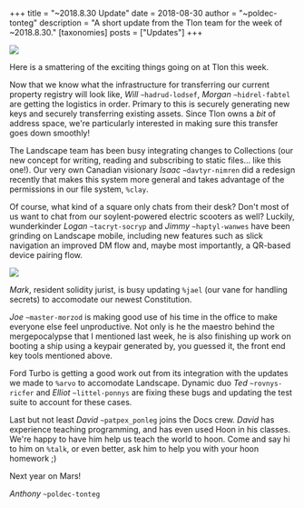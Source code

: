 +++
title = "~2018.8.30 Update"
date = 2018-08-30
author = "~poldec-tonteg"
description = "A short update from the Tlon team for the week of ~2018.8.30."
[taxonomies]
posts = ["Updates"]
+++

![](https://media.urbit.org/fora/updates/2018.8.29-update-1.jpg)

Here is a smattering of the exciting things going on at Tlon this week.

Now that we know what the infrastructure for transferring our current
property registry will look like, *Will* `~hadrud-lodsef`, *Morgan*
`~hidrel-fabtel` are getting the logistics in order. Primary to this is securely
generating new keys and securely transferring existing assets. Since Tlon owns a
_bit_ of address space, we're particularly interested in making sure this
transfer goes down smoothly!

The Landscape team has been busy integrating changes to Collections (our new
concept for writing, reading and subscribing to static files... like this one!).
Our very own Canadian visionary *Isaac* `~davtyr-nimren` did a redesign recently
that makes this system more general and takes advantage of the permissions in
our file system, `%clay`.

Of course, what kind of a square only chats from their desk? Don't most of us
want to chat from our soylent-powered electric scooters as well? Luckily,
wunderkinder *Logan* `~tacryt-socryp` and *Jimmy* `~haptyl-wanwes` have been
grinding on Landscape mobile, including new features such as slick navigation
an improved DM flow and, maybe most importantly, a QR-based device pairing flow.

![](https://media.urbit.org/fora/updates/2018.8.29-update-2.jpg)

*Mark*, resident solidity jurist, is busy updating `%jael` (our vane for
handling secrets) to accomodate our newest Constitution.

*Joe* `~master-morzod` is making good use of his time in the office to make
everyone else feel unproductive. Not only is he the maestro behind the
mergepocalypse that I mentioned last week, he is also finishing up work on
booting a ship using a keypair generated by, you guessed it, the front end key
tools mentioned above.

Ford Turbo is getting a good work out from its integration with the updates we
made to `%arvo` to accomodate Landscape. Dynamic duo *Ted* `~rovnys-ricfer` and
*Elliot* `~littel-ponnys` are fixing these bugs and updating the test suite to
account for these cases.

Last but not least *David* `~patpex_ponleg` joins the Docs crew. *David* has
experience teaching programming, and has even used Hoon in his classes. We're
happy to have him help us teach the world to hoon. Come and say hi to him on
`%talk`, or even better, ask him to help you with your hoon homework ;)

Next year on Mars!

*Anthony* `~poldec-tonteg`
